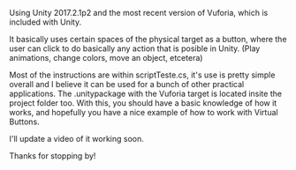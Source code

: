 Using Unity 2017.2.1p2 and the most recent version of Vuforia, which is included with Unity. 

It basically uses certain spaces of the physical target as a button, where the user can click to do basically any action that is posible in Unity. (Play animations, change colors, move an object, etcetera)

Most of the instructions are within scriptTeste.cs, it's use is pretty simple overall and I believe it can be used for a bunch of other practical applications. The .unitypackage with the Vuforia target is located insite the project folder too. With this, you should have a basic knowledge of how it works, and hopefully you have a nice example of how to work with Virtual Buttons.

I'll update a video of it working soon. 

Thanks for stopping by!
